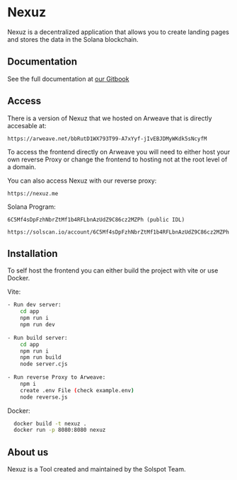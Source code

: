 # Nexuz

Nexuz is a decentralized application that allows you to create landing pages and stores the data in the Solana blockchain. 

## Documentation
See the full documentation at [our Gitbook](https://docs.nexuz.me)


## Access

There is a version of Nexuz that we hosted on Arweave that is directly accesable at:

```
https://arweave.net/bbRutD1WX793T99-A7xYyf-jIvEBJDMyWKdk5sNcyfM
```

To access the frontend directly on Arweave you will need to either host your own reverse Proxy or change the frontend to hosting not at the root level of a domain. 


You can also access Nexuz with our reverse proxy:

```
https://nexuz.me
```

Solana Program:


```
6C5Mf4sDpFzhNbrZtMf1b4RFLbnAzUdZ9C86cz2MZPh (public IDL)

https://solscan.io/account/6C5Mf4sDpFzhNbrZtMf1b4RFLbnAzUdZ9C86cz2MZPh
```


## Installation

To self host the frontend you can either build the project with vite or use Docker. 

Vite:

```bash
- Run dev server:
    cd app
    npm run i
    npm run dev
  
- Run build server:
    cd app
    npm run i
    npm run build
    node server.cjs
  
- Run reverse Proxy to Arweave:
    npm i
    create .env File (check example.env)
    node reverse.js
```

Docker: 

```bash
  docker build -t nexuz .
  docker run -p 8080:8080 nexuz
```


## About us

Nexuz is a Tool created and maintained by the Solspot Team. 


